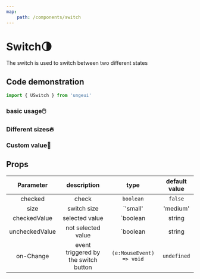 ```yaml
---
map:
    path: /components/switch
---
```


# Switch🌗

The switch is used to switch between two different states

## Code demonstration

```js
import { USwitch } from 'ungeui'
```

### basic usage🖱️

<demo src="./demo/en/base.vue"
    language="vue"
    title="🖱️basic usage"
    desc="Click to switch the value. When the background is lit, it represents true, otherwise it is false">
</demo>

### Different sizes🔥

<demo src="./demo/en/size.vue"
    language="vue"
    title="🔥basic usage"
    desc="Switches are also preset with several different sizes to adapt to different scenarios">
</demo>

### Custom value🌈

<demo src="./demo/en/value.vue"
    language="vue"
    title="🌈basic usage"
    desc="define selected value and unselected value">
</demo>

## Props

|  Parameter | description | type | default value|
| :------: | :------: | :-------: | :-----: |
| checked  | check  | `boolean` | `false` |
| size  | switch size | `'small' | 'medium' | 'large'` | `'medium'` | 
| checkedValue | selected value |  `boolean | string | number` | `true` |
| uncheckedValue | not selected value |  `boolean | string | number` | `false` |
| on-Change | event triggered by the switch button |  `(e:MouseEvent) => void` | `undefined` |
